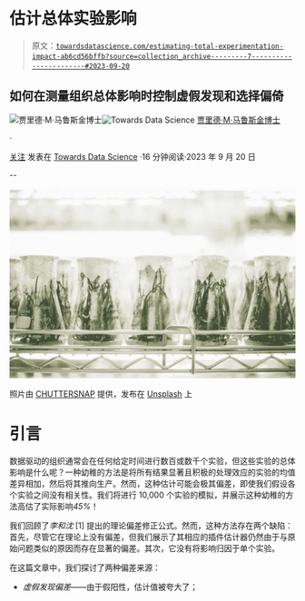 # 估计总体实验影响

> 原文：[`towardsdatascience.com/estimating-total-experimentation-impact-ab6cd56bffb?source=collection_archive---------7-----------------------#2023-09-20`](https://towardsdatascience.com/estimating-total-experimentation-impact-ab6cd56bffb?source=collection_archive---------7-----------------------#2023-09-20)

## 如何在测量组织总体影响时控制虚假发现和选择偏倚

[](https://dataneversleeps.medium.com/?source=post_page-----ab6cd56bffb--------------------------------)![贾里德·M·马鲁斯金博士](https://dataneversleeps.medium.com/?source=post_page-----ab6cd56bffb--------------------------------)[](https://towardsdatascience.com/?source=post_page-----ab6cd56bffb--------------------------------)![Towards Data Science](https://towardsdatascience.com/?source=post_page-----ab6cd56bffb--------------------------------) [贾里德·M·马鲁斯金博士](https://dataneversleeps.medium.com/?source=post_page-----ab6cd56bffb--------------------------------)

·

[关注](https://medium.com/m/signin?actionUrl=https%3A%2F%2Fmedium.com%2F_%2Fsubscribe%2Fuser%2F37ef2450ad04&operation=register&redirect=https%3A%2F%2Ftowardsdatascience.com%2Festimating-total-experimentation-impact-ab6cd56bffb&user=Jared+M.+Maruskin%2C+PhD&userId=37ef2450ad04&source=post_page-37ef2450ad04----ab6cd56bffb---------------------post_header-----------) 发表在 [Towards Data Science](https://towardsdatascience.com/?source=post_page-----ab6cd56bffb--------------------------------) ·16 分钟阅读·2023 年 9 月 20 日[](https://medium.com/m/signin?actionUrl=https%3A%2F%2Fmedium.com%2F_%2Fvote%2Ftowards-data-science%2Fab6cd56bffb&operation=register&redirect=https%3A%2F%2Ftowardsdatascience.com%2Festimating-total-experimentation-impact-ab6cd56bffb&user=Jared+M.+Maruskin%2C+PhD&userId=37ef2450ad04&source=-----ab6cd56bffb---------------------clap_footer-----------)

--

[](https://medium.com/m/signin?actionUrl=https%3A%2F%2Fmedium.com%2F_%2Fbookmark%2Fp%2Fab6cd56bffb&operation=register&redirect=https%3A%2F%2Ftowardsdatascience.com%2Festimating-total-experimentation-impact-ab6cd56bffb&source=-----ab6cd56bffb---------------------bookmark_footer-----------)![](img/94df2a1643befd711d43b8bf8f43ca3d.png)

照片由 [CHUTTERSNAP](https://unsplash.com/@chuttersnap?utm_source=medium&utm_medium=referral) 提供，发布在 [Unsplash](https://unsplash.com/?utm_source=medium&utm_medium=referral) 上

# 引言

数据驱动的组织通常会在任何给定时间进行数百或数千个实验，但这些实验的总体影响是什么呢？一种幼稚的方法是将所有结果显著且积极的处理效应的实验的均值差异相加，然后将其推向生产。然而，这种估计可能会极其偏差，即使我们假设各个实验之间没有相关性。我们将进行 10,000 个实验的模拟，并展示这种幼稚的方法高估了实际影响*45%*！

我们回顾了*李和沈* [1] 提出的理论偏差修正公式。然而，这种方法存在两个缺陷：首先，尽管它在理论上没有偏差，但我们展示了其相应的插件估计器仍然由于与原始问题类似的原因而存在显著的偏差。其次，它没有将影响归因于单个实验。

在这篇文章中，我们探讨了两种偏差来源：

+   *虚假发现偏差*——由于假阳性，估计值被夸大了；
